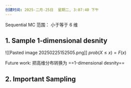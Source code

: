 ```yaml
---
创建时间: 2025-二月-25日  星期二, 3:07:40 下午
---
```


Sequential MC  范围： 小于等于 6 维


## 1. Sample 1-dimensional desnity
   ![[Pasted image 20250225152505.png]]
   $prob(X\leq x)=F(x)$

Future work: 把高维分布转换为 ==1-dimensional desnity== 

## 2.  Important Sampling

   